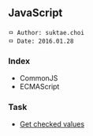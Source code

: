 ## JavaScript

```
ㅁ Author: suktae.choi
ㅁ Date: 2016.01.28
```

### Index
- CommonJS
- ECMAScript

### Task
- [Get checked values](https://github.com/agongi/study/tree/master/javascript/get-checked-values/)

